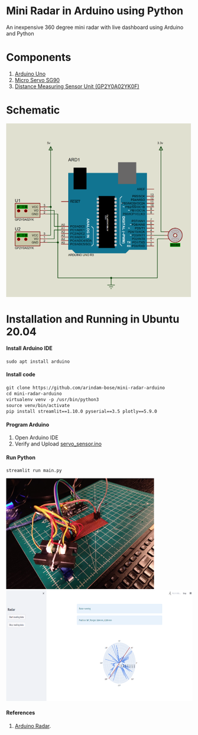 # Mini Radar in Arduino using Python
An inexpensive 360 degree mini radar with live dashboard using Arduino and Python

# Components
1. [Arduino Uno](https://store-usa.arduino.cc/collections/boards/products/arduino-uno-rev3)
2. [Micro Servo SG90](http://www.ee.ic.ac.uk/pcheung/teaching/DE1_EE/stores/sg90_datasheet.pdf)
3. [Distance Measuring Sensor Unit (GP2Y0A02YK0F)](https://www.sparkfun.com/datasheets/Sensors/Infrared/gp2y0a02yk_e.pdf)

# Schematic
<img src="img/circuit.png" alt="drawing" style="width:500px;"/>

# Installation and Running in Ubuntu 20.04
#### Install Arduino IDE
```
sudo apt install arduino
```

#### Install code
```
git clone https://github.com/arindam-bose/mini-radar-arduino
cd mini-radar-arduino
virtualenv venv -p /usr/bin/python3
source venv/bin/activate
pip install streamlit==1.10.0 pyserial==3.5 plotly==5.9.0
```

#### Program Arduino
1. Open Arduino IDE
2. Verify and Upload [servo_sensor.ino](servo_sensor/servo_sensor.ino)

#### Run Python
```
streamlit run main.py
```
<img src="img/board.jpeg" alt="drawing" style="height:300px;"/> <img src="img/screenshot.png" alt="drawing" style="height:300px;"/>

#### References
1. [Arduino Radar](https://towardsdatascience.com/build-a-diy-mini-radar-using-arduino-python-and-streamlit-c333006681d7).
